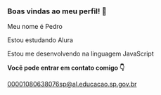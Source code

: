 ### Boas vindas ao meu perfil! 💜

Meu nome é Pedro

Estou estudando Alura

Estou me desenvolvendo na linguagem JavaScript

**Você pode entrar em contato comigo 👇**

00001080638076sp@al.educacao.sp.gov.br
